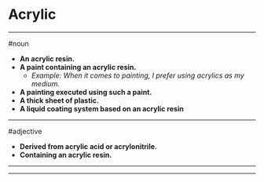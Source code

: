 # Acrylic
---
#noun
- **An acrylic resin.**
- **A paint containing an acrylic resin.**
	- _Example: When it comes to painting, I prefer using acrylics as my medium._
- **A painting executed using such a paint.**
- **A thick sheet of plastic.**
- **A liquid coating system based on an acrylic resin**
---
#adjective
- **Derived from acrylic acid or acrylonitrile.**
- **Containing an acrylic resin.**
---
---
